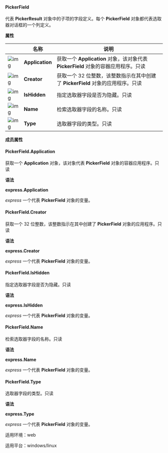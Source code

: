 #### **PickerField**



代表 **PickerResult** 对象中的子项的字段定义。每个 **PickerField** 对象都代表选取器对话框的一个列定义。

**属性**

|                                                              | 名称            | 说明                                                         |
| ------------------------------------------------------------ | --------------- | ------------------------------------------------------------ |
| ![img](https://qn.cache.wpscdn.cn/encs/doc/office_v19/gif/properties.gif) | **Application** | 获取一个 **Application** 对象，该对象代表 **PickerField** 对象的容器应用程序。只读 |
| ![img](https://qn.cache.wpscdn.cn/encs/doc/office_v19/gif/properties.gif) | **Creator**     | 获取一个 32 位整数，该整数指示在其中创建了 **PickerField** 对象的应用程序。只读 |
| ![img](https://qn.cache.wpscdn.cn/encs/doc/office_v19/gif/properties.gif) | **IsHidden**    | 指定选取器字段是否为隐藏。只读                               |
| ![img](https://qn.cache.wpscdn.cn/encs/doc/office_v19/gif/properties.gif) | **Name**        | 检索选取器字段的名称。只读                                   |
| ![img](https://qn.cache.wpscdn.cn/encs/doc/office_v19/gif/properties.gif) | **Type**        | 选取器字段的类型。只读                                       |

**成员属性**

#### **PickerField.Application**

获取一个 **Application** 对象，该对象代表 **PickerField** 对象的容器应用程序。只读

**语法**

**express.Application**

*express*   一个代表 **PickerField** 对象的变量。

#### **PickerField.Creator**

获取一个 32 位整数，该整数指示在其中创建了 **PickerField** 对象的应用程序。只读

**语法**

**express.Creator**

*express*   一个代表 **PickerField** 对象的变量。

#### **PickerField.IsHidden**

指定选取器字段是否为隐藏。只读

**语法**

**express.IsHidden**

*express*   一个代表 **PickerField** 对象的变量。

#### **PickerField.Name**

检索选取器字段的名称。只读

**语法**

**express.Name**

*express*   一个代表 **PickerField** 对象的变量。

#### **PickerField.Type**

选取器字段的类型。只读

**语法**

**express.Type**

*express*   一个代表 **PickerField** 对象的变量。

适用环境：web

适用平台：windows/linux